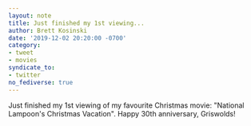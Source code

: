 ```yaml
---
layout: note
title: Just finished my 1st viewing...
author: Brett Kosinski
date: '2019-12-02 20:20:00 -0700'
category:
- tweet
- movies
syndicate_to:
- twitter
no_fediverse: true
---
```

Just finished my 1st viewing of my favourite Christmas movie: "National Lampoon's Christmas Vacation".  Happy 30th anniversary, Griswolds!
